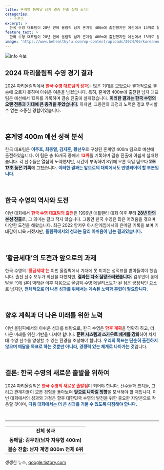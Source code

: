```yaml
---
title: 혼계영 동메달 남자 결승 진출 실패 소식!
categories:
  - 스포츠
excerpt: >
  한국 수영 대표팀이 28년 만에 올림픽 남자 혼계영 400m에 출전했지만 예선에서 13위로 탈락했다. 기대했던 메달은 고사하고 결승 진출 실패로 황금세대의 아쉬움이 깊다.
feature_text: >
  한국 수영 대표팀이 28년 만에 올림픽 남자 혼계영 400m에 출전했지만 예선에서 13위로 탈락했다. 기대했던 메달은 고사하고 결승 진출 실패로 황금세대의 아쉬움이 깊다.
image: 'https://www.behealthy4u.com/wp-content/uploads/2024/06/koreanews.jpg'
---
```


<p><img src="https://www.behealthy4u.com/wp-content/uploads/2024/06/koreanews.jpg" alt="info 속보" /></p>

<h2 data-ke-size="size26">2024 파리올림픽 수영 경기 결과</h2>

<p data-ke-size="size16">2024 파리올림픽에서 <b><span style="color: #ee2323;">한국 수영 대표팀의 성과</span></b>는 많은 기대를 모았으나 결과적으로 결승에 오르지 못하며 아쉬운 여운을 남겼습니다. 특히, 혼계영 400m에 출전한 남자 대표팀은 예선에서 13위를 기록하며 결승 진출에 실패했습니다. <b><span style="background-color: #21538527;">이러한 결과는 한국 수영의 오랜 전통과 기대에 큰 충격을 주었습니다.</span></b> 하지만, 그동안의 과정과 노력은 결코 무시할 수 없는 소중한 경험이었습니다.</p>

<p data-ke-size="size16">&nbsp;</p>

<h2 data-ke-size="size26">혼계영 400m 예선 성적 분석</h2>

<p data-ke-size="size16">한국 대표팀은 <b><span style="color: #1a5490;">이주호, 최동열, 김지훈, 황선우</span></b>로 구성된 혼계영 400m 팀으로 예선에 출전하였습니다. 이 팀은 총 16개국 중에서 <b><span style="color: #ee2323;">13위</span></b>를 기록하며 결승 진출에 아쉽게 실패했습니다. 각 선수들은 열심히 노력했지만, 시간이 부족하여 8위에 오른 독일 팀보다 <b><span style="background-color: #21538527;">2초 17초 늦은 기록</span></b>에 그쳤습니다. <b><span style="color: #1a5490;">이러한 결과는 앞으로의 대회에서도 반영되어야 할 부분입니다.</span></b></p>

<p data-ke-size="size16">&nbsp;</p>

<h2 data-ke-size="size26">한국 수영의 역사와 도전</h2>

<p data-ke-size="size16">이번 대회에서 <b><span style="color: #ee2323;">한국 수영 대표팀의 출전</span></b>은 1996년 애틀랜타 대회 이후 무려 <b><span style="background-color: #21538527;">28년 만의 본선 진출</span></b>로, 그 의미는 결코 작지 않습니다. 그동안 한국 수영은 많은 어려움을 겪으며 다양한 도전을 해왔습니다. 최근 2022 항저우 아시안게임에서의 은메달 기록을 보며 기대감이 더욱 커졌지만, <b><span style="color: #1a5490;">올림픽에서의 성과는 달리 아쉬움이 남는 결과였습니다.</span></b></p>

<p data-ke-size="size16">&nbsp;</p>

<h2 data-ke-size="size26">‘황금세대’의 도전과 앞으로의 과제</h2>

<p data-ke-size="size16">한국 수영의 <b><span style="color: #ee2323;">‘황금세대’는</span></b> 이번 올림픽에서 기대에 못 미치는 성적표를 받아들여야 했습니다. 출전 선수 모두가 최선을 다했지만, <b><span style="background-color: #21538527;">결과는 다소 실망스러웠습니다.</span></b> 김우민이 동메달을 목에 걸며 박태환 이후 처음으로 올림픽 수영 메달리스트가 된 점은 긍정적인 요소로 남지만, <b><span style="color: #1a5490;">전체적으로 더 나은 성과를 위해서는 계속된 노력과 훈련이 필요합니다.</span></b></p>

<p data-ke-size="size16">&nbsp;</p>

<h2 data-ke-size="size26">향후 계획과 더 나은 미래를 위한 노력</h2>

<p data-ke-size="size16">이번 올림픽에서의 아쉬운 성과를 바탕으로, 한국 수영은 <b><span style="color: #ee2323;">향후 계획</span></b>을 명확히 하고, 더 나은 미래를 위한 기반을 다져야 합니다. <b><span style="background-color: #21538527;">훈련 시스템과 스카우트 체계를 강화</span></b>하여 차세대 수영 선수를 양성할 수 있는 환경을 조성해야 합니다. <b><span style="color: #1a5490;">우리의 목표는 단순히 출전하지 않으며 메달을 목표로 하는 것뿐만 아니라, 경쟁력 있는 체계로 나아가는 것</span></b>입니다.</p>

<p data-ke-size="size16">&nbsp;</p>

<h2 data-ke-size="size26">결론: 한국 수영의 새로운 출발을 위하여</h2>

<p data-ke-size="size16">2024 파리올림픽은 <b><span style="color: #ee2323;">한국 수영의 새로운 출발점</span></b>이 되어야 합니다. 선수들과 코치들, 그리고 관계자들이 모든 경험을 돌아보며 <b><span style="background-color: #21538527;">앞으로 나아갈 방향</span></b>을 모색해야 할 때입니다. 이번 대회에서의 성과와 과정은 향후 대한민국 수영의 발전을 위한 중요한 자양분으로 작용할 것이며, <b><span style="color: #1a5490;">다음 대회에서는 더 큰 성과를 거둘 수 있도록 다짐해야 합니다.</span></b></p>

<p data-ke-size="size16">&nbsp;</p>

<hr>

<table style="width: 100%; border-collapse: collapse;">
<tr>
  <td style="text-align: center; height: 17px;"><b>전체 성과</b></td>
</tr>
<tr>
  <td style="text-align: center; height: 17px;"><b>동메달: 김우민(남자 자유형 400m)</b></td>
</tr>
<tr>
  <td style="text-align: center; height: 17px;"><b>결승 진출: 남자 계영 800m 전체 6위</b></td>
</tr>
</table>

<p data-ke-size="size16"></p>
생생한 뉴스, <a href="https://qoogle.tistory.com" rel="dofollow">qoogle.tistory.com</a>


